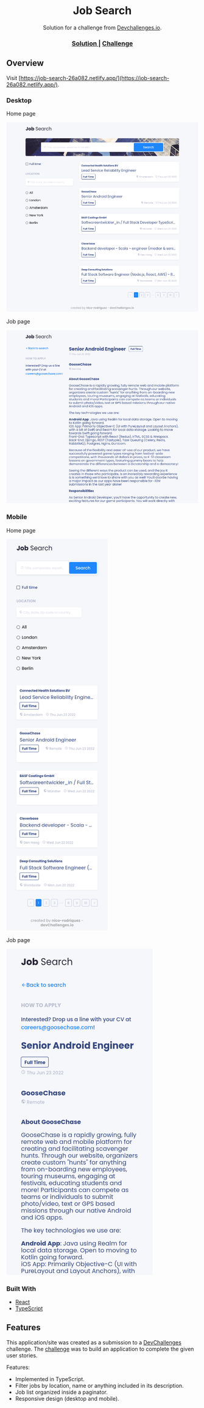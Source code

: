 <h1 align="center">Job Search</h1>

<div align="center">
   Solution for a challenge from  <a href="http://devchallenges.io" target="_blank">Devchallenges.io</a>.
</div>

<div align="center">
  <h3>
    <a href="https://job-search-26a082.netlify.app/">
      Solution
    </a>
    <span> | </span>
    <a href="https://devchallenges.io/challenges/TtUjDt19eIHxNQ4n5jps">
      Challenge
    </a>
  </h3>
</div>

## Overview

Visit [https://job-search-26a082.netlify.app/](https://job-search-26a082.netlify.app/).

### Desktop

Home page

![screenshot](./screenshot-desktop-home.png)

Job page

![screenshot](./screenshot-desktop-job.png)

### Mobile

Home page

![screenshot](./screenshot-mobile-home.png)

Job page

![screenshot](./screenshot-mobile-job.png)

### Built With

- [React](https://reactjs.org/)
- [TypeScript](https://www.typescriptlang.org/)

## Features

This application/site was created as a submission to a [DevChallenges](https://devchallenges.io/challenges) challenge. The [challenge](https://devchallenges.io/challenges/TtUjDt19eIHxNQ4n5jps) was to build an application to complete the given user stories.

Features:

- Implemented in TypeScript.
- Filter jobs by location, name or anything included in its description.
- Job list organized inside a paginator.
- Responsive design (desktop and mobile).
